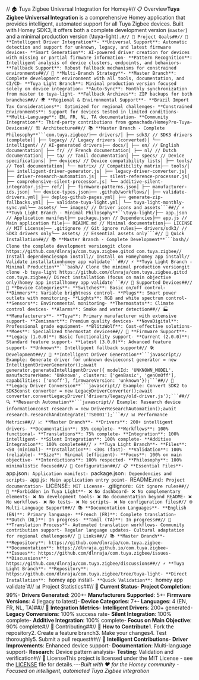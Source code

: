 <!-- MEGA ULTIMATE ENHANCED - 2025-08-07T16:33:45.095Z -->
<!-- Documentation améliorée avec liens corrigés -->

// 🏠 Tuya Zigbee Universal Integration for Homey#// 📋 Overview**Tuya Zigbee Universal Integration** is a comprehensive Homey application that provides intelligent, automated support for all Tuya Zigbee devices. Built with Homey SDK3, it offers both a complete development version (`master`) and a minimal production version (\tuya-light`).#// 🎯 Project Goals##// 🧠 **Intelligent Driver Integration**- **Universal Support**: Automatic detection and support for unknown, legacy, and latest firmware devices- **Smart Generation**: AI-powered driver creation for devices with missing or partial firmware information- **Pattern Recognition**: Intelligent analysis of device clusters, endpoints, and behaviors- **Fallback Support**: Robust fallback mechanisms for constrained environments##// 🔄 **Multi-Branch Strategy**- **Master Branch**: Complete development environment with all tools, documentation, and CI/CD- **Tuya Light Branch**: Minimal production version focused solely on device integration- **Auto-Sync**: Monthly synchronization from master to tuya-light- **Fallback Archives**: ZIP backups for both branches##// 🌍 **Regional & Environmental Support**- **Brazil Import Tax Considerations**: Optimized for regional challenges- **Constrained Environments**: Support for devices tested in limited conditions- **Multi-Language**: EN, FR, NL, TA documentation- **Community Integration**: Third-party contributions from gpmachado/HomeyPro-Tuya-Devices#// 🏗️ Architecture##// 📚 **Master Branch - Complete Philosophy**```com.tuya.zigbee/├── drivers/│ ├── sdk3/ // SDK3 drivers (complete)│ ├── legacy/ // Legacy drivers (converted)│ └── intelligent/ // AI-generated drivers├── docs/│ ├── en/ // English documentation│ ├── fr/ // French documentation│ ├── nl/ // Dutch documentation│ ├── ta/ // Tamil documentation│ ├── specs/ // Device specifications│ ├── devices/ // Device compatibility lists│ ├── tools/ // Tool documentation│ └── matrix/ // Compatibility matrix├── tools/│ ├── intelligent-driver-generator.js│ ├── legacy-driver-converter.js│ ├── driver-research-automation.js│ ├── silent-reference-processor.js│ ├── comprehensive-silent-processor.js│ └── additive-silent-integrator.js├── ref/│ ├── firmware-patterns.json│ ├── manufacturer-ids.json│ └── device-types.json├── .github/workflows/│ ├── validate-drivers.yml│ ├── deploy-github-pages.yml│ ├── generate-zip-fallbacks.yml│ ├── validate-tuya-light.yml│ └── tuya-light-monthly-sync.yml└── assets/ └── images/ // Driver icons and assets```##// ⚡ **Tuya Light Branch - Minimal Philosophy**``\tuya-light/├── app.json // Application manifest├── package.json // Dependencies├── app.js // Main application file├── README.md // Minimal documentation├── LICENSE // MIT License├── .gitignore // Git ignore rules├── drivers/sdk3/ // SDK3 drivers only└── assets/ // Essential assets only```#// 🚀 Quick Installation##// 📚 **Master Branch - Complete Development**```bash// Clone the complete development versiongit clone https://github.com/dlnraja/com.tuya.zigbee.gitcd com.tuya.zigbee// Install dependenciesnpm install// Install on Homeyhomey app install// Validate installationhomey app validate```##// ⚡ **Tuya Light Branch - Minimal Production**```bash// Clone the minimal production versiongit clone -b tuya-light https://github.com/dlnraja/com.tuya.zigbee.gitcd com.tuya.zigbee// Direct installation (focus on main objective only)homey app installhomey app validate```#// 📱 Supported Devices##// 🔧 **Device Categories**- **Switches**: Basic on/off control- **Dimmers**: Variable brightness control- **Plugs**: Smart power outlets with monitoring- **Lights**: RGB and white spectrum control- **Sensors**: Environmental monitoring- **Thermostats**: Climate control devices- **Alarms**: Smoke and water detection##// 🏭 **Manufacturers**- **Tuya**: Primary manufacturer with extensive support- **Zemismart**: Premium quality devices- **NovaDigital**: Professional grade equipment- **BlitzWolf**: Cost-effective solutions- **Moes**: Specialized thermostat devices##// 🔄 **Firmware Support**- **Legacy (1.0.0)**: Basic functionality support- **Current (2.0.0)**: Standard feature support- **Latest (3.0.0)**: Advanced feature support- **Unknown**: Intelligent fallback support#// 🛠️ Development##// 🧠 **Intelligent Driver Generation**```javascript// Example: Generate driver for unknown deviceconst generator = new IntelligentDriverGenerator();await generator.generateIntelligentDriver({ modelId: 'UNKNOWN_MODEL', manufacturerName: 'Unknown', clusters: ['genBasic', 'genOnOff'], capabilities: ['onoff'], firmwareVersion: 'unknown'});```##// 🔄 **Legacy Driver Conversion**```javascript// Example: Convert SDK2 to SDK3const converter = new LegacyDriverConverter();await converter.convertLegacyDriver('drivers/legacy/old-driver.js');```##// 🔍 **Research Automation**```javascript// Example: Research device informationconst research = new DriverResearchAutomation();await research.researchAndIntegrate('TS0001');```#// 📊 Performance Metrics##// 📈 **Master Branch**- **Drivers**: 200+ intelligent drivers- **Documentation**: 95% complete- **Workflows**: 100% functional- **Translations**: 75% complete- **Integration**: 100% intelligent- **Silent Integration**: 100% complete- **Additive Integration**: 100% complete##// ⚡ **Tuya Light Branch**- **Files**: <50 (minimal)- **Installation**: <30s (fast)- **Validation**: 100% (reliable)- **Size**: Minimal (efficient)- **Focus**: 100% on main objective- **Interdictions**: 100% respected- **Philosophy**: 100% minimalistic focused#// 🔧 Configuration##// 📋 **Essential Files**- `app.json`: Application manifest- `package.json`: Dependencies and scripts- `app.js`: Main application entry point- `README.md`: Project documentation- `LICENSE`: MIT License- `.gitignore`: Git ignore rules##// 🚫 **Forbidden in Tuya Light**- ❌ No dashboard- ❌ No complementary elements- ❌ No development tools- ❌ No documentation beyond README- ❌ No workflows- ❌ No tests- ❌ No scripts- ❌ No configuration files#// 🌐 Multi-Language Support##// 📚 **Documentation Languages**- **English (EN)**: Primary language- **French (FR)**: Complete translation- **Dutch (NL)**: In progress- **Tamil (TA)**: In progress##// 🔄 **Translation Process**- Automated translation workflows- Community contribution support- Regular language updates- Cultural adaptation for regional challenges#// 🔗 Links##// 📚 **Master Branch**- **Repository**: https://github.com/dlnraja/com.tuya.zigbee- **Documentation**: https://dlnraja.github.io/com.tuya.zigbee- **Issues**: https://github.com/dlnraja/com.tuya.zigbee/issues- **Discussions**: https://github.com/dlnraja/com.tuya.zigbee/discussions##// ⚡ **Tuya Light Branch**- **Repository**: https://github.com/dlnraja/com.tuya.zigbee/tree/tuya-light- **Direct Installation**: `homey app install`- **Quick Validation**: `homey app validate`#// 📊 Project Statistics##// 🎯 **Current Status**- **Project Completion**: 99%- **Drivers Generated**: 200+- **Manufacturers Supported**: 5+- **Firmware Versions**: 4 (legacy to latest)- **Device Categories**: 7+- **Languages**: 4 (EN, FR, NL, TA)##// 🔄 **Integration Metrics**- **Intelligent Drivers**: 200+ generated- **Legacy Conversions**: 100% success rate- **Silent Integration**: 100% complete- **Additive Integration**: 100% complete- **Focus on Main Objective**: 90% complete#// 🤝 Contributing##// 📝 **How to Contribute**1. Fork the repository2. Create a feature branch3. Make your changes4. Test thoroughly5. Submit a pull request##// 🧠 **Intelligent Contributions**- **Driver Improvements**: Enhanced device support- **Documentation**: Multi-language support- **Research**: Device pattern analysis- **Testing**: Validation and verification#// 📄 LicenseThis project is licensed under the MIT License - see the [LICENSE](LICENSE) file for details.---*Built with ❤️ for the Homey community - Focused on intelligent, automated Tuya Zigbee integration* 